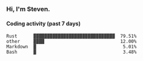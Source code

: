 ### Hi, I'm Steven.

#### Coding activity (past 7 days)
```
Rust      ▓▓▓▓▓▓▓▓▓▓▓▓▓▓▓▓▓▓▓▓▓▓▓▓▓▓▓▓▓▓  79.51%
other     ▓▓▓▓                            12.00%
Markdown  ▓                                5.01%
Bash      ▓                                3.48%
```

